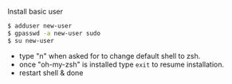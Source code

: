 Install basic user

```sh
$ adduser new-user
$ gpasswd -a new-user sudo
$ su new-user
```

* type "n" when asked for to change default shell to zsh.
* once "oh-my-zsh" is installed type `exit` to resume installation.
* restart shell & done